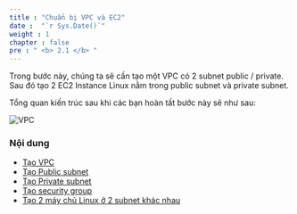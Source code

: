 ```yaml
---
title : "Chuẩn bị VPC và EC2"
date :  "`r Sys.Date()`" 
weight : 1 
chapter : false
pre : " <b> 2.1 </b> "
---
```


Trong bước này, chúng ta sẽ cần tạo một VPC có 2 subnet public / private. Sau đó tạo 2 EC2 Instance Linux nằm trong public subnet và private subnet.

Tổng quan kiến trúc sau khi các bạn hoàn tất bước này sẽ như sau:

![VPC](/images/arc-01.png)



### Nội dung
  - [Tạo VPC](2.1.1-createvpc/)
  - [Tạo Public subnet](2.1.2-createpublicsubnet/)
  - [Tạo Private subnet](2.1.3-createprivatesubnet/)
  - [Tạo security group](2.1.4-createsecgroup/)
  - [Tạo 2 máy chủ Linux ở 2 subnet khác nhau](2.1.5-createec2linux/)


